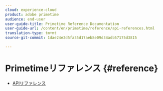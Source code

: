 ```yaml
---
cloud: experience-cloud
product: adobe primetime
audience: end-user
user-guide-title: Primetime Reference Documentation
user-guide-url: /content/en/primetime/reference/api-references.html
translation-type: tm+mt
source-git-commit: 1dae24e2d5fa35d17aeb8e09d34adb57175d3815

---
```



# Primetimeリファレンス {#reference}

+ [APIリファレンス](api-references.md)
